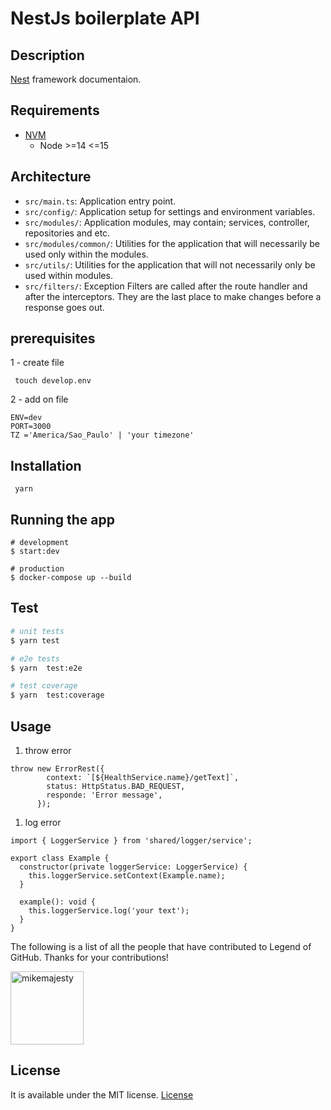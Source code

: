 # NestJs boilerplate API

## Description

[Nest](https://docs.nestjs.com/) framework documentaion.

## Requirements

- [NVM](https://github.com/nvm-sh/nvm#installing-and-updating)
  - Node >=14 <=15

## Architecture

- `src/main.ts`: Application entry point.
- `src/config/`: Application setup for settings and environment variables.
- `src/modules/`: Application modules, may contain; services, controller, repositories and etc.
- `src/modules/common/`: Utilities for the application that will necessarily be used only within the modules.
- `src/utils/`: Utilities for the application that will not necessarily only be used within modules.
- `src/filters/`: Exception Filters are called after the route handler and after the interceptors. They are the last place to make changes before a response goes out.


## prerequisites

1 - create file
```
 touch develop.env
```

2 - add on file
```
ENV=dev
PORT=3000
TZ ='America/Sao_Paulo' | 'your timezone'

```

## Installation

```
 yarn
```

## Running the app

```
# development
$ start:dev
```

```
# production
$ docker-compose up --build
```

## Test

```bash
# unit tests
$ yarn test

# e2e tests
$ yarn  test:e2e

# test coverage
$ yarn  test:coverage
```


## Usage

1. throw error

```
throw new ErrorRest({
        context: `[${HealthService.name}/getText]`,
        status: HttpStatus.BAD_REQUEST,
        responde: 'Error message',
      });

```

1. log error

```
import { LoggerService } from 'shared/logger/service';

export class Example {
  constructor(private loggerService: LoggerService) {
    this.loggerService.setContext(Example.name);
  }

  example(): void {
    this.loggerService.log('your text');
  }
}

```

The following is a list of all the people that have contributed to Legend of GitHub. Thanks for your contributions!

[<img alt="mikemajesty" src="https://avatars1.githubusercontent.com/u/11630212?s=460&v=4&s=117" width="117">](https://github.com/mikemajesty)
## License

It is available under the MIT license.
[License](https://opensource.org/licenses/mit-license.php)


